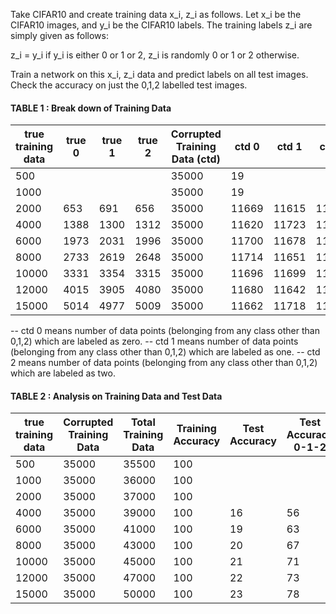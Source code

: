 
Take CIFAR10 and create training data x_i, z_i as follows. Let x_i be the CIFAR10 images, and y_i be the CIFAR10 labels. The training labels z_i are simply given as follows:

z_i = y_i if y_i is either 0 or 1 or 2, z_i is randomly 0 or 1 or 2 otherwise.

Train a network on this x_i, z_i data and predict labels on all test images. Check the accuracy on just the 0,1,2 labelled test images.

#### TABLE 1 : Break down of Training Data 

|true training data  | true 0 | true 1 | true 2 | Corrupted Training Data (ctd) | ctd 0 | ctd 1 | ctd 2| 
|--------------------|--------|--------|--------|-------------------------------|-------|-------|------|
| 500                |        |   |   |                   35000  | 19     |        |   |
| 1000               |        |   |   |                 35000  | 19     |        | |
| 2000               | 653    | 691    | 656     | 35000                        | 11669 | 11615 | 11716|
| 4000               | 1388   | 1300   | 1312    | 35000                        | 11620 | 11723 | 11657| 
| 6000               | 1973   | 2031   | 1996    | 35000                        | 11700 | 11678 | 11622|
| 8000               | 2733   | 2619   | 2648    | 35000                        | 11714 | 11651 | 11635|  
| 10000              | 3331   | 3354   | 3315    | 35000                        | 11696 | 11699 | 11605|
| 12000              | 4015   | 3905   | 4080    | 35000                        | 11680 | 11642 | 11678|
| 15000              | 5014   | 4977   | 5009    | 35000                        | 11662 | 11718 | 11620|

-- ctd 0 means number of data points (belonging from any class other than 0,1,2) which are labeled as zero.
-- ctd 1 means number of data points (belonging from any class other than 0,1,2) which are labeled as one.
-- ctd 2 means number of data points (belonging from any class other than 0,1,2) which are labeled as two.

#### TABLE 2 : Analysis on Training Data and Test Data

|true training data  | Corrupted Training Data | Total Training Data | Training Accuracy | Test Accuracy | Test Accuracy 0-1-2 | 
|--------------------| ----------------------- | ------------------- | ----------------- |---------------|---------------------|
| 500                | 35000                   | 35500               | 100               |               |   | 
| 1000               | 35000                   | 36000               | 100               |               |   | 
| 2000               | 35000                   | 37000               | 100               |               |   | 
| 4000               | 35000                   | 39000               | 100               | 16            | 56                  | 
| 6000               | 35000                   | 41000               | 100               | 19            | 63                  | 
| 8000               | 35000                   | 43000               | 100               | 20            | 67                  |
| 10000              | 35000                   | 45000               | 100               | 21            | 71                  |
| 12000              | 35000                   | 47000               | 100               | 22            | 73                  | 
| 15000              | 35000                   | 50000               | 100               | 23            | 78                  |
